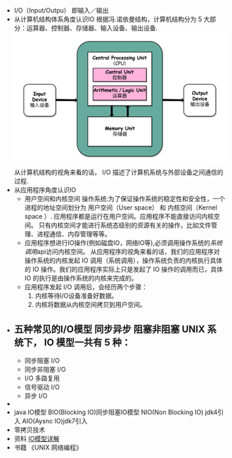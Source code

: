 - I/O（Input/Outpu） 即输入／输出
- 从计算机结构体系角度认识IO
  根据冯.诺依曼结构，计算机结构分为 5 大部分：运算器、控制器、存储器、输入设备、输出设备.
  ![image.png](../assets/image_1653804633725_0.png) 
  从计算机结构的视角来看的话， I/O 描述了计算机系统与外部设备之间通信的过程.
- 从应用程序角度认识IO
	- 用户空间和内核空间
	  操作系统:为了保证操作系统的稳定性和安全性，一个进程的地址空间划分为 用户空间（User space） 和 内核空间（Kernel space ）.
	  应用程序都是运行在用户空间。应用程序不能直接访问内核空间。
	  只有内核空间才能进行系统态级别的资源有关的操作，比如文件管理、进程通信、内存管理等等。
	- 应用程序想进行IO操作(例如磁盘IO，网络IO等),必须调用操作系统的*系统调用*api访问内核空间。
	  从应用程序的视角来看的话，我们的应用程序对操作系统的内核发起 IO 调用（系统调用），操作系统负责的内核执行具体的 IO 操作。我们的应用程序实际上只是发起了 IO 操作的调用而已，具体 IO 的执行是由操作系统的内核来完成的。
	- 应用程序发起 I/O 调用后，会经历两个步骤：
	  1. 内核等待I/O设备准备好数据。
	  2. 内核将数据从内核空间拷贝到用户空间。
- 五种常见的I/O模型
  同步异步
  阻塞非阻塞
  UNIX 系统下， IO 模型一共有 5 种：
	-
	- 同步阻塞 I/O
	- 同步非阻塞 I/O
	- I/O 多路复用
	- 信号驱动 I/O
	- 异步 I/O
-
- java IO模型
  BIO(Blocking IO)同步阻塞IO模型
  NIO(Non Blocking IO) jdk4引入
  AIO(Aysnc IO)jdk7引入
- 零拷贝技术
- 资料
  [IO模型详解](https://javaguide.cn/java/basis/io.html#%E4%BD%95%E4%B8%BA-i-o)
- 书籍
  《UNIX 网络编程》